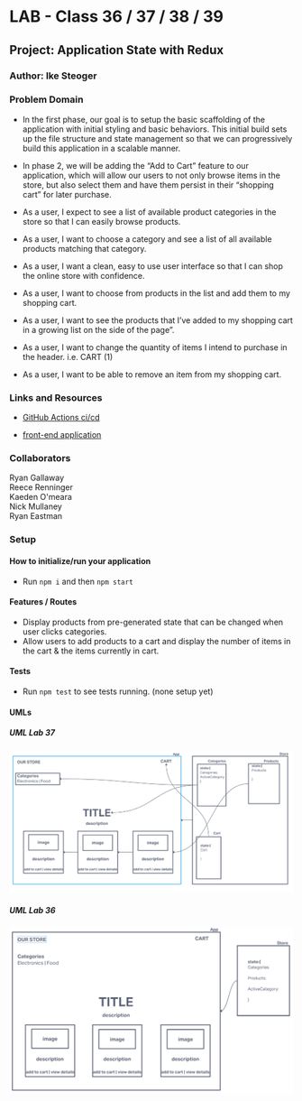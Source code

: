 # LAB - Class 36 / 37 / 38 / 39

## Project: Application State with Redux

### Author: Ike Steoger

### Problem Domain

- In the first phase, our goal is to setup the basic scaffolding of the application with initial styling and basic behaviors. This initial build sets up the file structure and state management so that we can progressively build this application in a scalable manner.
- In phase 2, we will be adding the “Add to Cart” feature to our application, which will allow our users to not only browse items in the store, but also select them and have them persist in their “shopping cart” for later purchase.

- As a user, I expect to see a list of available product categories in the store so that I can easily browse products.
- As a user, I want to choose a category and see a list of all available products matching that category.
- As a user, I want a clean, easy to use user interface so that I can shop the online store with confidence.
- As a user, I want to choose from products in the list and add them to my shopping cart.
- As a user, I want to see the products that I’ve added to my shopping cart in a growing list on the side of the page”.
- As a user, I want to change the quantity of items I intend to purchase in the header. i.e. CART (1)
- As a user, I want to be able to remove an item from my shopping cart.

### Links and Resources

- [GitHub Actions ci/cd](https://github.com/ikesteoger/storefront/actions)
<!-- - [back-end server url](http://xyz.com) (when applicable) -->
- [front-end application](https://codesandbox.io/p/github/IkeSteoger/storefront/main?layout=%257B%2522sidebarPanel%2522%253A%2522EXPLORER%2522%252C%2522rootPanelGroup%2522%253A%257B%2522direction%2522%253A%2522horizontal%2522%252C%2522type%2522%253A%2522PANEL_GROUP%2522%252C%2522id%2522%253A%2522ROOT_LAYOUT%2522%252C%2522panels%2522%253A%255B%257B%2522type%2522%253A%2522PANEL_GROUP%2522%252C%2522direction%2522%253A%2522horizontal%2522%252C%2522id%2522%253A%2522EDITOR%2522%252C%2522panels%2522%253A%255B%257B%2522type%2522%253A%2522PANEL%2522%252C%2522panelType%2522%253A%2522TABS%2522%252C%2522id%2522%253A%2522cljrv7g42000b356pnd8dcbav%2522%257D%255D%252C%2522sizes%2522%253A%255B100%255D%257D%252C%257B%2522type%2522%253A%2522PANEL_GROUP%2522%252C%2522direction%2522%253A%2522horizontal%2522%252C%2522id%2522%253A%2522DEVTOOLS%2522%252C%2522panels%2522%253A%255B%257B%2522type%2522%253A%2522PANEL%2522%252C%2522panelType%2522%253A%2522TABS%2522%252C%2522id%2522%253A%2522cljrv7g42000d356porkhi2y6%2522%257D%255D%252C%2522sizes%2522%253A%255B100%255D%257D%255D%252C%2522sizes%2522%253A%255B50%252C50%255D%257D%252C%2522tabbedPanels%2522%253A%257B%2522cljrv7g42000b356pnd8dcbav%2522%253A%257B%2522tabs%2522%253A%255B%257B%2522id%2522%253A%2522cljrv7g41000a356pbofsdugf%2522%252C%2522mode%2522%253A%2522permanent%2522%252C%2522type%2522%253A%2522FILE%2522%252C%2522filepath%2522%253A%2522%252FREADME.md%2522%257D%255D%252C%2522id%2522%253A%2522cljrv7g42000b356pnd8dcbav%2522%252C%2522activeTabId%2522%253A%2522cljrv7g41000a356pbofsdugf%2522%257D%252C%2522cljrv7g42000d356porkhi2y6%2522%253A%257B%2522tabs%2522%253A%255B%257B%2522id%2522%253A%2522cljrv7g42000c356p0ct58rjh%2522%252C%2522mode%2522%253A%2522permanent%2522%252C%2522type%2522%253A%2522PROJECT_SETUP%2522%257D%255D%252C%2522id%2522%253A%2522cljrv7g42000d356porkhi2y6%2522%252C%2522activeTabId%2522%253A%2522cljrv7g42000c356p0ct58rjh%2522%257D%257D%252C%2522showDevtools%2522%253Atrue%252C%2522showSidebar%2522%253Atrue%252C%2522sidebarPanelSize%2522%253A15%257D)

### Collaborators

Ryan Gallaway  
Reece Renninger  
Kaeden O'meara  
Nick Mullaney  
Ryan Eastman  

### Setup

<!-- #### `.env` requirements

For now I have none and do not require one -->

#### How to initialize/run your application

- Run `npm i` and then `npm start`

<!--- #### How to use your library (where applicable) --->

#### Features / Routes

- Display products from pre-generated state that can be changed when user clicks categories.
- Allow users to add products to a cart and display the number of items in the cart & the items currently in cart.

<!-- - GET : `/hello` - specific route to hit -->

#### Tests

- Run `npm test` to see tests running. (none setup yet)

#### UMLs

##### UML Lab 37

![UML37](./src/assets/uml37.png)

##### UML Lab 36

![UML36](./src/assets/uml36.png)
